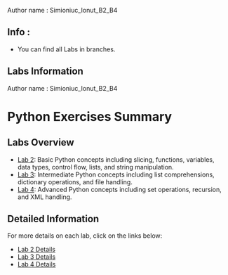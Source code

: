 Author name : Simioniuc_Ionut_B2_B4

## Info :
+ You can find all Labs in branches.

## Labs Information

Author name : Simioniuc_Ionut_B2_B4

# Python Exercises Summary

## Labs Overview

- [Lab 2](Lab2.md): Basic Python concepts including slicing, functions, variables, data types, control flow, lists, and string manipulation.
- [Lab 3](Lab3.md): Intermediate Python concepts including list comprehensions, dictionary operations, and file handling.
- [Lab 4](Lab4.md): Advanced Python concepts including set operations, recursion, and XML handling.


## Detailed Information

For more details on each lab, click on the links below:

- [Lab 2 Details](Lab2.md)
- [Lab 3 Details](Lab3.md)
- [Lab 4 Details](Lab4.md)


